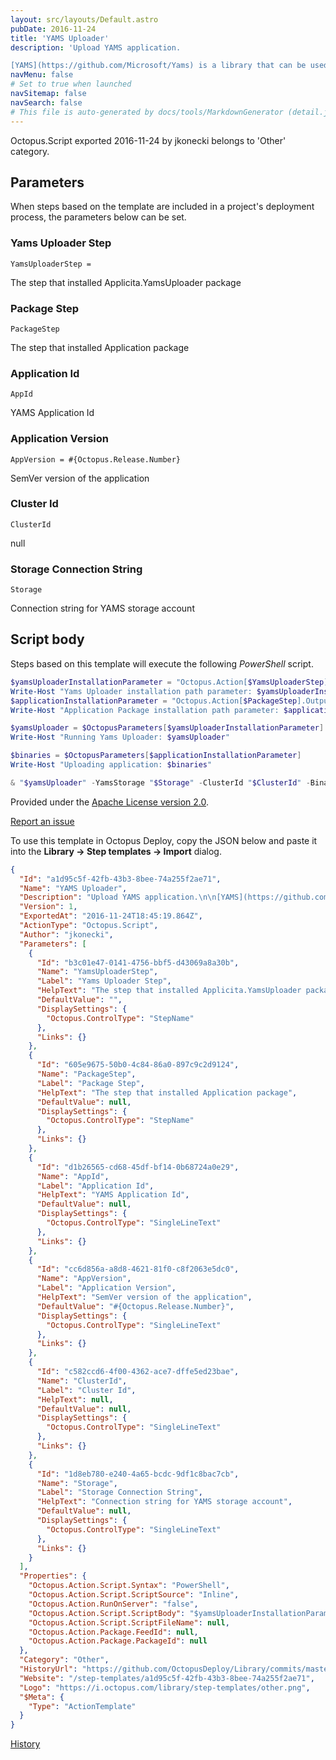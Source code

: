 ```yaml
---
layout: src/layouts/Default.astro
pubDate: 2016-11-24
title: 'YAMS Uploader'
description: 'Upload YAMS application.

[YAMS](https://github.com/Microsoft/Yams) is a library that can be used to deploy and host microservices in the cloud or on premises. This step uses [YAMS Uploader](https://github.com/Applicita/YamsUploader) to publish applications to YAMS cluster.'
navMenu: false
# Set to true when launched
navSitemap: false
navSearch: false
# This file is auto-generated by docs/tools/MarkdownGenerator (detail.js)
---
```


Octopus.Script exported 2016-11-24 by jkonecki belongs to 'Other' category.

## Parameters

When steps based on the template are included in a project's deployment process, the parameters below can be set.


<div class="param">

### Yams Uploader Step

`YamsUploaderStep = `

The step that installed Applicita.YamsUploader package

</div>
        
<div class="param">

### Package Step

`PackageStep`

The step that installed Application package

</div>
        
<div class="param">

### Application Id

`AppId`

YAMS Application Id

</div>
        
<div class="param">

### Application Version

`AppVersion = #{Octopus.Release.Number}`

SemVer version of the application

</div>
        
<div class="param">

### Cluster Id

`ClusterId`

null

</div>
        
<div class="param">

### Storage Connection String

`Storage`

Connection string for YAMS storage account

</div>
        

## Script body

Steps based on this template will execute the following *PowerShell* script.

```powershell
$yamsUploaderInstallationParameter = "Octopus.Action[$YamsUploaderStep].Output.Package.InstallationDirectoryPath"
Write-Host "Yams Uploader installation path parameter: $yamsUploaderInstallationParameter" 
$applicationInstallationParameter = "Octopus.Action[$PackageStep].Output.Package.InstallationDirectoryPath"
Write-Host "Application Package installation path parameter: $applicationInstallationParameter" 

$yamsUploader = $OctopusParameters[$yamsUploaderInstallationParameter] + "\content\YamsUploader.exe"
Write-Host "Running Yams Uploader: $yamsUploader" 

$binaries = $OctopusParameters[$applicationInstallationParameter]
Write-Host "Uploading application: $binaries"

& "$yamsUploader" -YamsStorage "$Storage" -ClusterId "$ClusterId" -BinariesPath "$binaries" -AppVersion "$AppVersion" -AppId "$AppId"
```

Provided under the [Apache License version 2.0](https://github.com/OctopusDeploy/Library/blob/master/LICENSE.txt).

[Report an issue](https://github.com/OctopusDeploy/Library/issues/new?assignees=&labels=&projects=&template=bug-report.yml&title=Issue%20with%20YAMS%20Uploader&step-template=YAMS%20Uploader)

<div class="get-json">

To use this template in Octopus Deploy, copy the JSON below and paste it into the **Library → Step templates → Import** dialog.

```json
{
  "Id": "a1d95c5f-42fb-43b3-8bee-74a255f2ae71",
  "Name": "YAMS Uploader",
  "Description": "Upload YAMS application.\n\n[YAMS](https://github.com/Microsoft/Yams) is a library that can be used to deploy and host microservices in the cloud or on premises. This step uses [YAMS Uploader](https://github.com/Applicita/YamsUploader) to publish applications to YAMS cluster.",
  "Version": 1,
  "ExportedAt": "2016-11-24T18:45:19.864Z",
  "ActionType": "Octopus.Script",
  "Author": "jkonecki",
  "Parameters": [
    {
      "Id": "b3c01e47-0141-4756-bbf5-d43069a8a30b",
      "Name": "YamsUploaderStep",
      "Label": "Yams Uploader Step",
      "HelpText": "The step that installed Applicita.YamsUploader package",
      "DefaultValue": "",
      "DisplaySettings": {
        "Octopus.ControlType": "StepName"
      },
      "Links": {}
    },
    {
      "Id": "605e9675-50b0-4c84-86a0-897c9c2d9124",
      "Name": "PackageStep",
      "Label": "Package Step",
      "HelpText": "The step that installed Application package",
      "DefaultValue": null,
      "DisplaySettings": {
        "Octopus.ControlType": "StepName"
      },
      "Links": {}
    },
    {
      "Id": "d1b26565-cd68-45df-bf14-0b68724a0e29",
      "Name": "AppId",
      "Label": "Application Id",
      "HelpText": "YAMS Application Id",
      "DefaultValue": null,
      "DisplaySettings": {
        "Octopus.ControlType": "SingleLineText"
      },
      "Links": {}
    },
    {
      "Id": "cc6d856a-a8d8-4621-81f0-c8f2063e5dc0",
      "Name": "AppVersion",
      "Label": "Application Version",
      "HelpText": "SemVer version of the application",
      "DefaultValue": "#{Octopus.Release.Number}",
      "DisplaySettings": {
        "Octopus.ControlType": "SingleLineText"
      },
      "Links": {}
    },
    {
      "Id": "c582ccd6-4f00-4362-ace7-dffe5ed23bae",
      "Name": "ClusterId",
      "Label": "Cluster Id",
      "HelpText": null,
      "DefaultValue": null,
      "DisplaySettings": {
        "Octopus.ControlType": "SingleLineText"
      },
      "Links": {}
    },
    {
      "Id": "1d8eb780-e240-4a65-bcdc-9df1c8bac7cb",
      "Name": "Storage",
      "Label": "Storage Connection String",
      "HelpText": "Connection string for YAMS storage account",
      "DefaultValue": null,
      "DisplaySettings": {
        "Octopus.ControlType": "SingleLineText"
      },
      "Links": {}
    }
  ],
  "Properties": {
    "Octopus.Action.Script.Syntax": "PowerShell",
    "Octopus.Action.Script.ScriptSource": "Inline",
    "Octopus.Action.RunOnServer": "false",
    "Octopus.Action.Script.ScriptBody": "$yamsUploaderInstallationParameter = \"Octopus.Action[$YamsUploaderStep].Output.Package.InstallationDirectoryPath\"\nWrite-Host \"Yams Uploader installation path parameter: $yamsUploaderInstallationParameter\" \n$applicationInstallationParameter = \"Octopus.Action[$PackageStep].Output.Package.InstallationDirectoryPath\"\nWrite-Host \"Application Package installation path parameter: $applicationInstallationParameter\" \n\n$yamsUploader = $OctopusParameters[$yamsUploaderInstallationParameter] + \"\\content\\YamsUploader.exe\"\nWrite-Host \"Running Yams Uploader: $yamsUploader\" \n\n$binaries = $OctopusParameters[$applicationInstallationParameter]\nWrite-Host \"Uploading application: $binaries\"\n\n& \"$yamsUploader\" -YamsStorage \"$Storage\" -ClusterId \"$ClusterId\" -BinariesPath \"$binaries\" -AppVersion \"$AppVersion\" -AppId \"$AppId\"",
    "Octopus.Action.Script.ScriptFileName": null,
    "Octopus.Action.Package.FeedId": null,
    "Octopus.Action.Package.PackageId": null
  },
  "Category": "Other",
  "HistoryUrl": "https://github.com/OctopusDeploy/Library/commits/master/step-templates//opt/buildagent/work/75443764cd38076d/step-templates/yams-upload.json",
  "Website": "/step-templates/a1d95c5f-42fb-43b3-8bee-74a255f2ae71",
  "Logo": "https://i.octopus.com/library/step-templates/other.png",
  "$Meta": {
    "Type": "ActionTemplate"
  }
}
```

[History](https://github.com/OctopusDeploy/Library/commits/master/step-templates/https://github.com/OctopusDeploy/Library/commits/master/step-templates//opt/buildagent/work/75443764cd38076d/step-templates/yams-upload.json)

</div>

